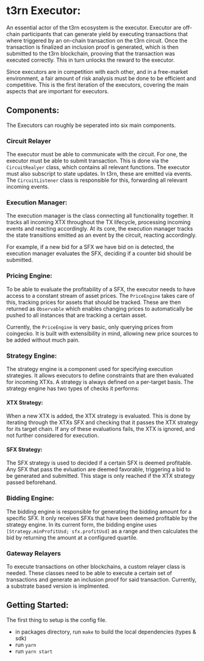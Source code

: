 # t3rn Executor:
An essential actor of the t3rn ecosystem is the executor. Executor are off-chain participants that can generate yield by executing transactions that where triggered by an on-chain transaction on the t3rn circuit. Once the transaction is finalized an inclusion proof is generated, which is then submitted to the t3rn blockchain, prooving that the transaction was executed correctly. This in turn unlocks the reward to the executor. 

Since executors are in competition with each other, and in a free-market environment, a fair amount of risk analysis must be done to be efficient and competitive. This is the first iteration of the executors, covering the main aspects that are important for executors. 

## Components:
The Executors can roughly be seperated into six main components. 

### Circuit Relayer
The executor must be able to communicate with the circuit. For one, the executor must be able to submit transaction. This is done via the `CircuitRealyer` class, which contains all relevant functions. The executor must also subscript to state updates. In t3rn, these are emitted via events. The `CircuitListener` class is responsible for this, forwarding all relevant incoming events.  

### Execution Manager:
The execution manager is the class connecting all functionality together. It tracks all incoming XTX throughout the TX lifecycle, processing incoming events and reacting accordingly. At its core, the execution manager tracks the state transitions emitted as an event by the circuit, reacting accordingly.

For example, if a new bid for a SFX we have bid on is detected, the execution manager evaluates the SFX, deciding if a counter bid should be submitted. 

### Pricing Engine:
To be able to evaluate the profitability of a SFX, the executor needs to have access to a constant stream of asset prices. The `PriceEngine` takes care of this, tracking prices for assets that should be tracked. These are then returned as `Observable` which enables changing prices to automatically be pushed to all instances that are tracking a certain asset.

Currently, the `PriceEngine` is very basic, only querying prices from coingecko. It is built with extensibility in mind, allowing new price sources to be added without much pain.

### Strategy Engine:
The strategy engine is a component used for specifying execution strategies. It allows executors to define constraints that are then evaluated for incoming XTXs. A strategy is always defined on a per-target basis. The strategy engine has two types of checks it performs:

#### XTX Strategy:
When a new XTX is added, the XTX strategy is evaluated. This is done by iterating through the XTXs SFX and checking that it passes the XTX strategy for its target chain. If any of these evaluations fails, the XTX is ignored, and not further considered for execution.

#### SFX Strategy:
The SFX strategy is used to decided if a certain SFX is deemed profitable. Any SFX that pass the evluation are deemed favorable, triggering a bid to be generated and submitted. This stage is only reached if the XTX strategy passed beforehand.

### Bidding Engine:
The bidding engine is responsible for generating the bidding amount for a specific SFX. It only receives SFXs that have been deemed profitable by the strategy engine. In its current form, the bidding engine uses `[Strategy.minProfitUsd; sfx.profitUsd]` as a range and then calculates the bid by returning the amount at a configured quartile.   

### Gateway Relayers
To execute transactions on other blockchains, a custom relayer class is needed. These classes need to be able to execute a certain set of transactions and generate an inclusion proof for said transaction. Currently, a substrate based version is implmented.

## Getting Started:
The first thing to setup is the config file.

- in packages directory, run `make` to build the local dependencies (types & sdk)
- run `yarn`
- run `yarn start`